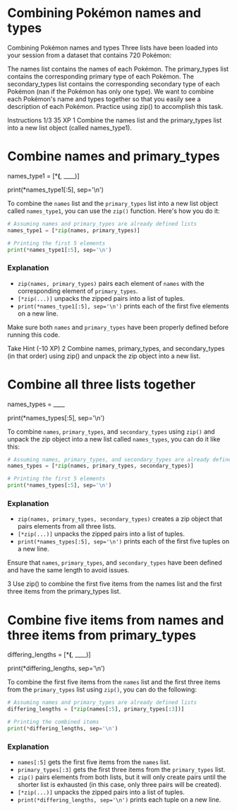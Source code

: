 # Combining Pokémon names and types

Combining Pokémon names and types
Three lists have been loaded into your session from a dataset that contains 720 Pokémon:

The names list contains the names of each Pokémon.
The primary_types list contains the corresponding primary type of each Pokémon.
The secondary_types list contains the corresponding secondary type of each Pokémon (nan if the Pokémon has only one type).
We want to combine each Pokémon's name and types together so that you easily see a description of each Pokémon. Practice using zip() to accomplish this task.

Instructions 1/3
35 XP
1
Combine the names list and the primary_types list into a new list object (called names_type1).
# Combine names and primary_types
names_type1 = [*____(____, ____)]

print(*names_type1[:5], sep='\n')

To combine the `names` list and the `primary_types` list into a new list object called `names_type1`, you can use the `zip()` function. Here's how you do it:

```python
# Assuming names and primary_types are already defined lists
names_type1 = [*zip(names, primary_types)]

# Printing the first 5 elements
print(*names_type1[:5], sep='\n')
```

### Explanation
- `zip(names, primary_types)` pairs each element of `names` with the corresponding element of `primary_types`.
- `[*zip(...)]` unpacks the zipped pairs into a list of tuples.
- `print(*names_type1[:5], sep='\n')` prints each of the first five elements on a new line. 

Make sure both `names` and `primary_types` have been properly defined before running this code.

Take Hint (-10 XP)
2
Combine names, primary_types, and secondary_types (in that order) using zip() and unpack the zip object into a new list.
# Combine all three lists together
names_types = ____

print(*names_types[:5], sep='\n')

To combine `names`, `primary_types`, and `secondary_types` using `zip()` and unpack the zip object into a new list called `names_types`, you can do it like this:

```python
# Assuming names, primary_types, and secondary_types are already defined lists
names_types = [*zip(names, primary_types, secondary_types)]

# Printing the first 5 elements
print(*names_types[:5], sep='\n')
```

### Explanation
- `zip(names, primary_types, secondary_types)` creates a zip object that pairs elements from all three lists.
- `[*zip(...)]` unpacks the zipped pairs into a list of tuples.
- `print(*names_types[:5], sep='\n')` prints each of the first five tuples on a new line. 

Ensure that `names`, `primary_types`, and `secondary_types` have been defined and have the same length to avoid issues.

3
Use zip() to combine the first five items from the names list and the first three items from the primary_types list.
# Combine five items from names and three items from primary_types
differing_lengths = [*____(____, ____)]

print(*differing_lengths, sep='\n')

To combine the first five items from the `names` list and the first three items from the `primary_types` list using `zip()`, you can do the following:

```python
# Assuming names and primary_types are already defined lists
differing_lengths = [*zip(names[:5], primary_types[:3])]

# Printing the combined items
print(*differing_lengths, sep='\n')
```

### Explanation
- `names[:5]` gets the first five items from the `names` list.
- `primary_types[:3]` gets the first three items from the `primary_types` list.
- `zip()` pairs elements from both lists, but it will only create pairs until the shorter list is exhausted (in this case, only three pairs will be created).
- `[*zip(...)]` unpacks the zipped pairs into a list of tuples.
- `print(*differing_lengths, sep='\n')` prints each tuple on a new line.